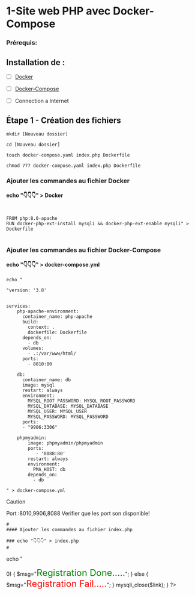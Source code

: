 # 1-Site web PHP avec Docker-Compose


### Prérequis:
## Installation de :
- [ ] [Docker](https://docs.docker.com/engine/install/ubuntu/)
- [ ] [Docker-Compose](https://docs.docker.com/compose/install/)
- [ ] Connection a Internet

   
 

## Étape 1 - Création des fichiers

```
mkdir [Nouveau dossier]
```
```
cd [Nouveau dossier]
```

```
touch docker-compose.yaml index.php Dockerfile
```
```
chmod 777 docker-compose.yaml index.php Dockerfile
```
### Ajouter les commandes au fichier Docker

#### echo "👇👇👇" > Docker
#
```
FROM php:8.0-apache 
RUN docker-php-ext-install mysqli && docker-php-ext-enable mysqli" > Dockerfile
```


#

### Ajouter les commandes au fichier Docker-Compose

#### echo "👇👇👇" > docker-compose.yml

```
echo "

"version: '3.8'


services:
    php-apache-environment:
      container_name: php-apache
      build:
        context: .
        dockerfile: Dockerfile
      depends_on:
        - db
      volumes:
        - .:/var/www/html/
      ports:
        - 8010:80

    db:
      container_name: db
      image: mysql
      restart: always
      environment:
        MYSQL_ROOT_PASSWORD: MYSQL_ROOT_PASSWORD
        MYSQL_DATABASE: MYSQL_DATABASE
        MYSQL_USER: MYSQL_USER
        MYSQL_PASSWORD: MYSQL_PASSWORD
      ports:
      - "9906:3306"

    phpmyadmin:
        image: phpmyadmin/phpmyadmin
        ports:
           - '8088:80'
        restart: always
        environment:
          PMA_HOST: db
        depends_on:
          - db

" > docker-compose.yml
```
> [!CAUTION]
> Port :8010,9906,8088
> Verifier que les port son disponible!

```
#
#### Ajouter les commandes au fichier index.php

### echo "👇👇👇" > index.php
#
```
echo "
<?php
$msg="";
    if(isset($_GET['reg']))
    {
     $link= mysqli_connect("db","root","MYSQL_ROOT_PASSWORD","employee");

        $qry="insert into emp_info values($_GET[txt_id],'$_GET[txt_name]','$_GET[txt_uname]','$_GET[txt_pwd]','$_GET[txt_email]',$_GET[txt_no])";

        mysqli_query($link,$qry);
        if(mysqli_affected_rows($link)>0)
        {
            $msg="<font color='green' size='5px'>Registration Done.....</font>";
        }
        else
        {
            $msg="<font color='red' size='5px'>Registration Fail.....</font>";
        }
        mysqli_close($link);
    }
?>
<!DOCTYPE html>
<html>
    <head>
        <meta charset="UTF-8">
        <title></title>
        <script>
            temp=0;
            temp1=0;
            function CheckEmail()
            {
                temp=0;
                email=document.getElementById('email').value;
                ht=new XMLHttpRequest();
                ht.open("get","Auth.php?id="+email,true);
                ht.send();
                ht.onreadystatechange=function() {
                    if(ht.readyState==4 && ht.status==200)
                    {
                        document.getElementById("d1").innerHTML=ht.responseText;
                         if(ht.responseText=="Email-Id Already Exist")
                        temp=1;
                        
                    }
                }
             
            }
            function CheckUsername()
            {
                temp1=0;
                uname=document.getElementById('uname').value;

                ht1=new XMLHttpRequest();
                ht1.open("get","Auth.php?id1="+uname,true);
                ht1.send();
                ht1.onreadystatechange=function() {
                    if(ht1.readyState==4 && ht1.status==200)
                    {
                        document.getElementById("d2").innerHTML=ht1.responseText;
                        if(document.getElementById("d2").innerHTML=="Username Already Exist")
                        {temp1=1; }
                        
                    }
                }

            }
            function validate()
            {
                if(temp==1)
               return false;
           if(temp1==1)
               return false;
           else 
               return true;
            }
        </script>
        <style>
            .mystyle{
                border-radius: 10px;
                padding-left: 5px;
                height: 25px;
                width:200px;
                font-size: 15px;
            }
            .style1{
                width:120px;
                height: 30px;
                border-radius: 10px;
                padding-left: 5px;
                font-family: Time In Roman;
                font-size: 20px;
            }
            label{
                font-family: Time In Roman;
                font-size: 20px;
            }
        </style>
    </head>
    <body>
        <hr size="4" color="green"/>
        <h2 style="font-size: 30px; color: maroon; font-family: Time In Roman; text-align: center"><br>Employee Registration Form<br></h2>
        <hr size="4" color="green"/><br>
        <div align="center"><form method="get" onsubmit="return validate()" >
                <table width="50%">
                <tr>
                    <td><label>Employee ID</label></td>
                    <td><input class="mystyle" type="text" name="txt_id" value="" required="" /></td>
                </tr>
                <tr>
                    <td><label>Employee Name</label></td>
                    <td><input class="mystyle" type="text" name="txt_name" value="" required="" /></td>
                </tr>
                <tr>
                    <td><label>Username</label></td>
                    <td><input class="mystyle" id="uname" type="text" name="txt_uname" value="" onchange="CheckUsername()" required="" /><br><div id="d2" style="color:red"></div></td>
                </tr>
                <tr>
                    <td><label>Password</label></td>
                    <td><input class="mystyle" type="password" name="txt_pwd" value="" required="" /></td>
                </tr>
                <tr>
                    <td><label>Email ID</label></td>
                    <td><input class="mystyle" id="email" type="email" name="txt_email" onchange="CheckEmail()" value="" required="" /><br><div id="d1" style="color:red"></div></td>
                </tr>
                <tr>
                    <td><label>Phone Number</label></td>
                    <td><input class="mystyle" type="text" name="txt_no" value="" required="" /></td>
                </tr>
                <tr>
                    <td></td>
                    <td><input class="style1" type="submit"  value="Register" name="reg"/></td>
                </tr>
                  <tr>
                      <td colspan="2"><?php echo $msg; ?></td>
                </tr>
            </table>
            </form></div>
    </body>
</html>
" > index.php
```

### Verifier si le toute est bien dans les fichier :
```
cat Docker
```
```
cat docker-compose.yml
```
```
cat index.php
```
```
sudo docker-compose uo -d
```
## Stopper ou Detruire les Docker!
```
sudo docker-compose stop
```


> [!WARNING]  
> Va detruire tout les Docker!!
```
sudo docker-compose down
```



